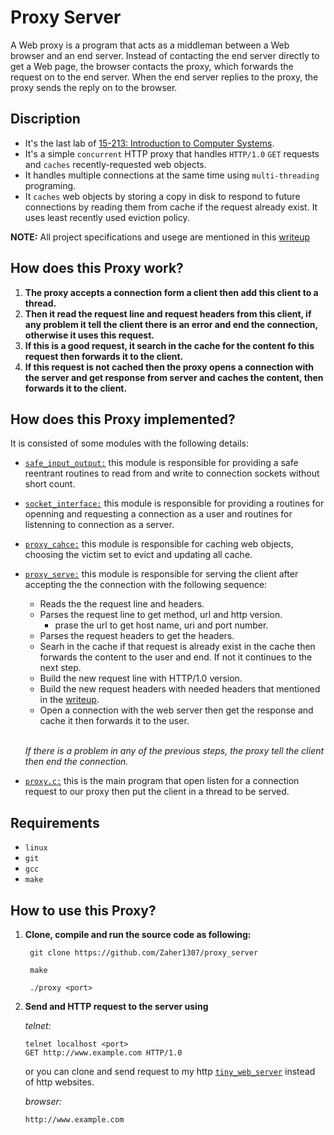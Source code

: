 Proxy Server<a name="TOP"></a>
=============================
A Web proxy is a program that acts as a middleman between a Web browser and an 
end server. Instead of contacting the end server directly to get a Web page, 
the browser contacts the proxy, which forwards the request on to the end server. 
When the end server replies to the proxy, the proxy sends the reply on to the 
browser.

## Discription
- It's the last lab of [15-213: Introduction to Computer Systems](https://www.cs.cmu.edu/afs/cs.cmu.edu/academic/class/15213-f15/www/schedule.html).
- It's a simple `concurrent` HTTP proxy that handles `HTTP/1.0` `GET` requests and 
  `caches` recently-requested web objects.
- It handles multiple connections at the same time using `multi-threading` 
  programing.
- It `caches` web objects by storing a copy in disk to respond to future 
  connections by reading them from cache if the request already exist.
  It uses least recently used eviction policy.

**NOTE:** All project specifications and usege are mentioned in this
[writeup](https://github.com/Zaher1307/proxy_server/blob/master/proxylab.pdf)


## How does this Proxy work?
1) **The proxy accepts a connection form a client then add this client to a 
   thread.**
2) **Then it read the request line and request headers from this client, if any
   problem it tell the client there is an error and end the connection, 
   otherwise it uses this request.**
3) **If this is a good request, it search in the cache for the content fo this
   request then forwards it to the client.**
4) **If this request is not cached then the proxy opens a connection with the
   server and get response from server and caches the content, then forwards it
   to the client.**

## How does this Proxy implemented?
It is consisted of some modules with the following details:

- [`safe_input_output:`](https://github.com/Zaher1307/proxy_server/tree/master/src/safe_input_output)
  this module is responsible for providing a safe reentrant routines to read from and 
  write to connection sockets without short count.
- [`socket_interface:`](https://github.com/Zaher1307/proxy_server/tree/master/src/socket_interface)
  this module is responsible for providing a routines for openning and requesting
  a connection as a user and routines for listenning to connection as a server.
- [`proxy_cahce:`](https://github.com/Zaher1307/proxy_server/tree/master/src/proxy_cache)
  this module is responsible for caching web objects, choosing the victim set to 
  evict and updating all cache.
- [`proxy_serve:`](https://github.com/Zaher1307/proxy_server/tree/master/src/proxy_serve)
    this module is responsible for serving the client after accepting the
    the connection with the following sequence:


    - Reads the the request line and headers.
    - Parses the request line to get method, url and http version.
      - prase the url to get host name, uri and port number.
    - Parses the request headers to get the headers.
    - Searh in the cache if that request is already exist in the cache then
      forwards the content to the user and end. If not it continues to the next
      step.
    - Build the new request line with HTTP/1.0 version.
    - Build the new request headers with needed headers that mentioned in the
      [writeup](https://github.com/Zaher1307/proxy_server/blob/master/proxylab.pdf).
    - Open a connection with the web server then get the response and cache it
      then forwards it to the user.

    <br/>

    *If there is a problem in any of the previous steps, the proxy tell the 
    client then end the connection.*

- [`proxy.c:`](https://github.com/Zaher1307/proxy_server/blob/master/src/proxy.c)
  this is the main program that open listen for a connection request to our
  proxy then put the client in a thread to be served.

## Requirements
- `linux`
- `git`
- `gcc`
- `make`

## How to use this Proxy?
1) **Clone, compile and run the source code as following:**

     ``` 
      git clone https://github.com/Zaher1307/proxy_server
     ``` 

     ``` 
      make
     ``` 

     ``` 
      ./proxy <port>
     ``` 

2) **Send and HTTP request to the server using**

    *telnet:*

     ``` 
     telnet localhost <port>
     GET http://www.example.com HTTP/1.0
     ``` 

    or you can clone and send request to my http [`tiny_web_server`](https://github.com/Zaher1307/tiny_web_server)
    instead of http websites.

    *browser:*
 
     ``` 
     http://www.example.com
     ``` 



